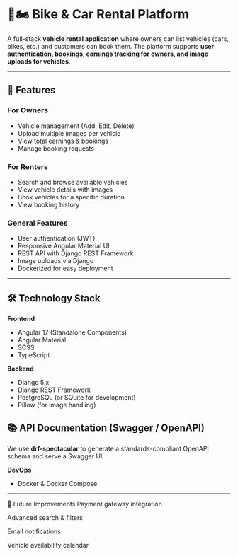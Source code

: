 # 🚗🏍️ Bike & Car Rental Platform

A full-stack **vehicle rental application** where owners can list vehicles (cars, bikes, etc.) and customers can book them. The platform supports **user authentication, bookings, earnings tracking for owners, and image uploads for vehicles**.

---

## 📌 Features

### **For Owners**
- Vehicle management (Add, Edit, Delete)
- Upload multiple images per vehicle
- View total earnings & bookings
- Manage booking requests

### **For Renters**
- Search and browse available vehicles
- View vehicle details with images
- Book vehicles for a specific duration
- View booking history

### **General Features**
- User authentication (JWT)
- Responsive Angular Material UI
- REST API with Django REST Framework
- Image uploads via Django
- Dockerized for easy deployment

---

## 🛠 Technology Stack

**Frontend**
- Angular 17 (Standalone Components)
- Angular Material
- SCSS
- TypeScript

**Backend**
- Django 5.x
- Django REST Framework
- PostgreSQL (or SQLite for development)
- Pillow (for image handling)

## 📚 API Documentation (Swagger / OpenAPI)

We use **drf-spectacular** to generate a standards-compliant OpenAPI schema and serve a Swagger UI.


**DevOps**
- Docker & Docker Compose

---

🚀 Future Improvements
Payment gateway integration

Advanced search & filters

Email notifications

Vehicle availability calendar
